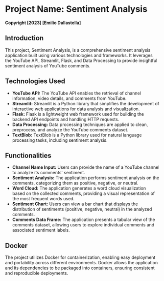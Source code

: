 # Project Name: Sentiment Analysis

**Copyright [2023] [Emilio Dallastella]**

## Introduction
This project, Sentiment Analysis, is a comprehensive sentiment analysis application built using various technologies and frameworks. It leverages the YouTube API, Streamlit, Flask, and Data Processing to provide insightful sentiment analysis of YouTube comments.

## Technologies Used
- **YouTube API:** The YouTube API enables the retrieval of channel information, video details, and comments from YouTube.
- **Streamlit:** Streamlit is a Python library that simplifies the development of interactive web applications for data analysis and visualization.
- **Flask:** Flask is a lightweight web framework used for building the backend API endpoints and handling HTTP requests.
- **Data Processing:** Data processing techniques are applied to clean, preprocess, and analyze the YouTube comments dataset.
- **TextBlob:** TextBlob is a Python library used for natural language processing tasks, including sentiment analysis.

## Functionalities
- **Channel Name Input:** Users can provide the name of a YouTube channel to analyze its comments' sentiment.
- **Sentiment Analysis:** The application performs sentiment analysis on the comments, categorizing them as positive, negative, or neutral.
- **Word Cloud:** The application generates a word cloud visualization based on the collected comments, providing a visual representation of the most frequent words used.
- **Sentiment Chart:** Users can view a bar chart that displays the distribution of sentiments (positive, negative, neutral) in the analyzed comments.
- **Comments Data Frame:** The application presents a tabular view of the comments dataset, allowing users to explore individual comments and associated sentiment labels.

## Docker
The project utilizes Docker for containerization, enabling easy deployment and portability across different environments. Docker allows the application and its dependencies to be packaged into containers, ensuring consistent and reproducible deployments.
